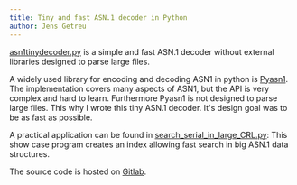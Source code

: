 ```yaml
---
title: Tiny and fast ASN.1 decoder in Python 
author: Jens Getreu 
---
```


[asn1tinydecoder.py](./source/data/asn1tinydecoder.py) is a simple and fast ASN.1 decoder
without external libraries designed to parse large files.

A widely used library for encoding and decoding ASN1 in python is
[Pyasn1](http://pyasn1.sourceforge.net/). The implementation covers many aspects
of ASN1, but the API is very complex and hard to learn.  Furthermore Pyasn1 is
not designed to parse large files. This why I wrote this tiny ASN.1 decoder.
It's design goal was to be as fast as possible.

A practical application can be found in
[search_serial_in_large_CRL.py](./source/data/search_serial_in_large_CRL.py):
This show case program creates an index allowing fast search in big ASN.1 data
structures.

The source code is hosted on
[Gitlab](https://gitlab.com/getreu/asn1-tiny-decoder).
